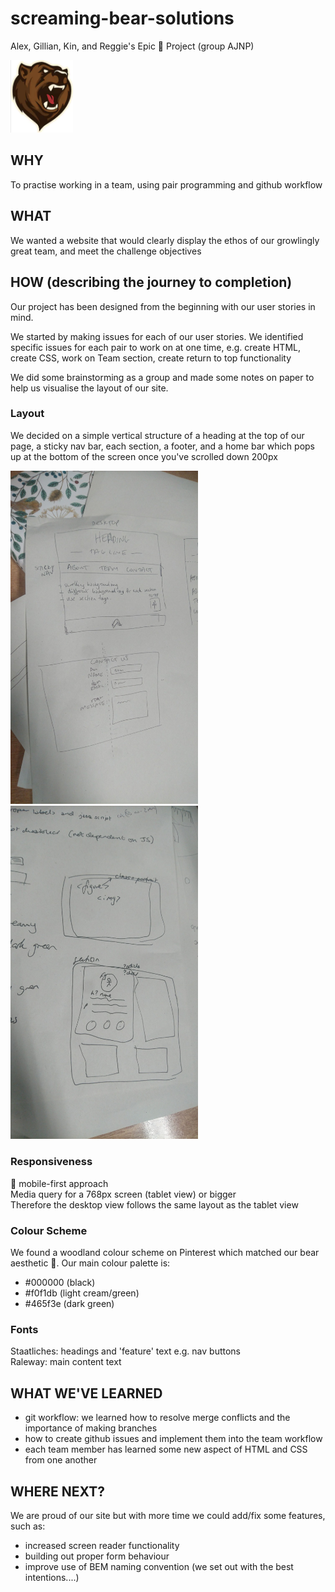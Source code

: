 # screaming-bear-solutions 
Alex, Gillian, Kin, and Reggie's Epic :bear: Project (group AJNP)

<img src="./img/bear.png" width="100">

## WHY
To practise working in a team, using pair programming and github workflow

## WHAT
We wanted a website that would clearly display the ethos of our growlingly great team, and meet the challenge objectives

## HOW (describing the journey to completion)
Our project has been designed from the beginning with our user stories in mind. 

We started by making issues for each of our user stories. We identified specific issues for each pair to work on at one time, e.g. create HTML, create CSS, work on Team section, create return to top functionality

We did some brainstorming as a group and made some notes on paper to help us visualise the layout of our site.

### Layout
We decided on a simple vertical structure of a heading at the top of our page, a sticky nav bar, each section, a footer, and a home bar which pops up at the bottom of the screen once you've scrolled down 200px

<p>
<img src="DSC_1068.JPG" width="300">
<img src="DSC_1069.JPG" width="300">
  </p>

### Responsiveness
:iphone: mobile-first approach\
Media query for a 768px screen (tablet view) or bigger\
Therefore the desktop view follows the same layout as the tablet view

### Colour Scheme
We found a woodland colour scheme on Pinterest which matched our bear aesthetic 🌲.  Our main colour palette is:
* #000000 (black)
* #f0f1db (light cream/green)
* #465f3e (dark green)

### Fonts
Staatliches: headings and 'feature' text e.g. nav buttons\
Raleway: main content text

## WHAT WE'VE LEARNED
* git workflow: we learned how to resolve merge conflicts and the importance of making branches
* how to create github issues and implement them into the team workflow
* each team member has learned some new aspect of HTML and CSS from one another

## WHERE NEXT?
We are proud of our site but with more time we could add/fix some features, such as:
* increased screen reader functionality
* building out proper form behaviour
* improve use of BEM naming convention (we set out with the best intentions....)
